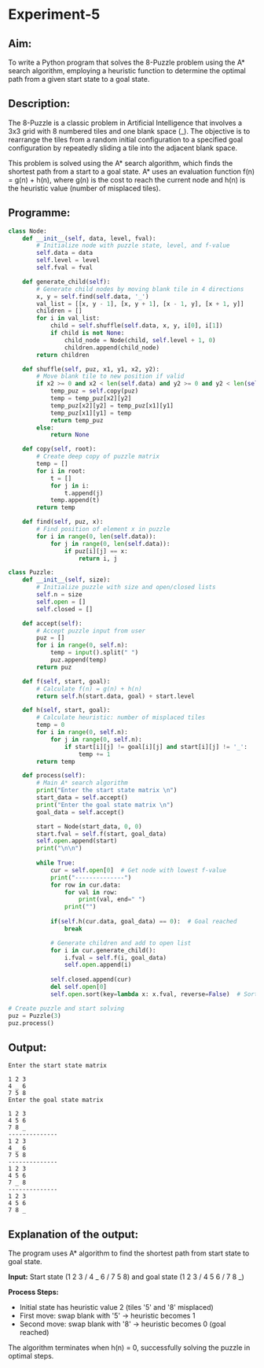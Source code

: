 # Experiment-5

## Aim:
To write a Python program that solves the 8-Puzzle problem using the A* search algorithm, employing a heuristic function to determine the optimal path from a given start state to a goal state.

## Description:
The 8-Puzzle is a classic problem in Artificial Intelligence that involves a 3x3 grid with 8 numbered tiles and one blank space (_). The objective is to rearrange the tiles from a random initial configuration to a specified goal configuration by repeatedly sliding a tile into the adjacent blank space.

This problem is solved using the A* search algorithm, which finds the shortest path from a start to a goal state. A* uses an evaluation function f(n) = g(n) + h(n), where g(n) is the cost to reach the current node and h(n) is the heuristic value (number of misplaced tiles).

## Programme:

```python
class Node:
    def __init__(self, data, level, fval):
        # Initialize node with puzzle state, level, and f-value
        self.data = data
        self.level = level
        self.fval = fval

    def generate_child(self):
        # Generate child nodes by moving blank tile in 4 directions
        x, y = self.find(self.data, '_')
        val_list = [[x, y - 1], [x, y + 1], [x - 1, y], [x + 1, y]]
        children = []
        for i in val_list:
            child = self.shuffle(self.data, x, y, i[0], i[1])
            if child is not None:
                child_node = Node(child, self.level + 1, 0)
                children.append(child_node)
        return children

    def shuffle(self, puz, x1, y1, x2, y2):
        # Move blank tile to new position if valid
        if x2 >= 0 and x2 < len(self.data) and y2 >= 0 and y2 < len(self.data):
            temp_puz = self.copy(puz)
            temp = temp_puz[x2][y2]
            temp_puz[x2][y2] = temp_puz[x1][y1]
            temp_puz[x1][y1] = temp
            return temp_puz
        else:
            return None

    def copy(self, root):
        # Create deep copy of puzzle matrix
        temp = []
        for i in root:
            t = []
            for j in i:
                t.append(j)
            temp.append(t)
        return temp

    def find(self, puz, x):
        # Find position of element x in puzzle
        for i in range(0, len(self.data)):
            for j in range(0, len(self.data)):
                if puz[i][j] == x:
                    return i, j

class Puzzle:
    def __init__(self, size):
        # Initialize puzzle with size and open/closed lists
        self.n = size
        self.open = []
        self.closed = []

    def accept(self):
        # Accept puzzle input from user
        puz = []
        for i in range(0, self.n):
            temp = input().split(" ")
            puz.append(temp)
        return puz

    def f(self, start, goal):
        # Calculate f(n) = g(n) + h(n)
        return self.h(start.data, goal) + start.level

    def h(self, start, goal):
        # Calculate heuristic: number of misplaced tiles
        temp = 0
        for i in range(0, self.n):
            for j in range(0, self.n):
                if start[i][j] != goal[i][j] and start[i][j] != '_':
                    temp += 1
        return temp

    def process(self):
        # Main A* search algorithm
        print("Enter the start state matrix \n")
        start_data = self.accept()
        print("Enter the goal state matrix \n")
        goal_data = self.accept()

        start = Node(start_data, 0, 0)
        start.fval = self.f(start, goal_data)
        self.open.append(start)
        print("\n\n")
        
        while True:
            cur = self.open[0]  # Get node with lowest f-value
            print("--------------")
            for row in cur.data:
                for val in row:
                    print(val, end=" ")
                print("")
            
            if(self.h(cur.data, goal_data) == 0):  # Goal reached
                break

            # Generate children and add to open list
            for i in cur.generate_child():
                i.fval = self.f(i, goal_data)
                self.open.append(i)
            
            self.closed.append(cur)
            del self.open[0]
            self.open.sort(key=lambda x: x.fval, reverse=False)  # Sort by f-value

# Create puzzle and start solving
puz = Puzzle(3)
puz.process()
```

## Output:
```
Enter the start state matrix 

1 2 3
4 _ 6
7 5 8
Enter the goal state matrix 

1 2 3
4 5 6
7 8 _
--------------
1 2 3 
4 _ 6 
7 5 8 
--------------
1 2 3 
4 5 6 
7 _ 8 
--------------
1 2 3 
4 5 6 
7 8 _ 
```

## Explanation of the output:
The program uses A* algorithm to find the shortest path from start state to goal state.

**Input:** Start state (1 2 3 / 4 _ 6 / 7 5 8) and goal state (1 2 3 / 4 5 6 / 7 8 _)

**Process Steps:**
- Initial state has heuristic value 2 (tiles '5' and '8' misplaced)
- First move: swap blank with '5' → heuristic becomes 1  
- Second move: swap blank with '8' → heuristic becomes 0 (goal reached)

The algorithm terminates when h(n) = 0, successfully solving the puzzle in optimal steps.
